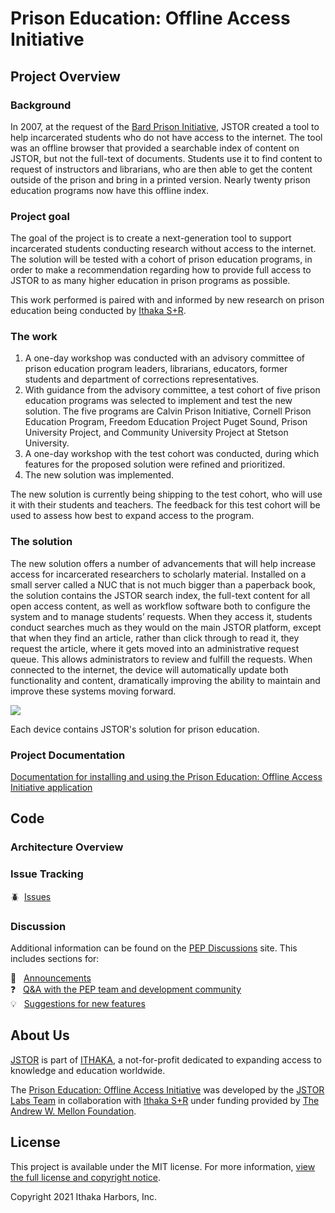# Prison Education: Offline Access Initiative

## Project Overview

### Background
In 2007, at the request of the [Bard Prison Initiative](https://bpi.bard.edu/), JSTOR created a tool to help incarcerated students who do not have access to the internet.  The tool was an offline browser that provided a searchable index of content on JSTOR, but not the full-text of documents.  Students use it to find content to request of instructors and librarians, who are then able to get the content outside of the prison and bring in a printed version.  Nearly twenty prison education programs now have this offline index.  

### Project goal
The goal of the project is to create a next-generation tool to support incarcerated students conducting research without access to the internet.  The solution will be tested with a cohort of prison education programs, in order to make a recommendation regarding how to provide full access to JSTOR to as many higher education in prison programs as possible.

This work performed is paired with and informed by new research on prison education being conducted by [Ithaka S+R](https://sr.ithaka.org/).

### The work
1. A one-day workshop was conducted with an advisory committee of prison education program leaders, librarians, educators, former students and department of corrections representatives.
2. With guidance from the advisory committee, a test cohort of five prison education programs was selected to implement and test the new solution. The five programs are Calvin Prison Initiative, Cornell Prison Education Program, Freedom Education Project Puget Sound, Prison University Project, and Community University Project at Stetson University.
3. A one-day workshop with the test cohort was conducted, during which features for the proposed solution were refined and prioritized.
4. The new solution was implemented.

The new solution is currently being shipping to the test cohort, who will use it with their students and teachers.  The feedback for this test cohort will be used to assess how best to expand access to the program.

### The solution
The new solution offers a number of advancements that will help increase access for incarcerated researchers to scholarly material. Installed on a small server called a NUC that is not much bigger than a paperback book, the solution contains the JSTOR search index, the full-text content for all open access content, as well as workflow software both to configure the system and to manage students’ requests. When they access it, students conduct searches much as they would on the main JSTOR platform, except that when they find an article, rather than click through to read it, they request the article, where it gets moved into an administrative request queue. This allows administrators to review and fulfill the requests. When connected to the internet, the device will automatically update both functionality and content, dramatically improving the ability to maintain and improve these systems moving forward.

![](http://labs.jstor.org/content/images/2020/03/nucs.jpg)

Each device contains JSTOR's solution for prison education. 

### Project Documentation

[Documentation for installing and using the Prison Education: Offline Access Initiative application](https://ithaka.github.io/PEP/site/)

## Code

### Architecture Overview

### Issue Tracking

:beetle:&nbsp;&nbsp;[Issues](https://github.com/JSTOR-Labs/pep/issues)

### Discussion

Additional information can be found on the [PEP Discussions](https://github.com/JSTOR-Labs/juncture/discussions) site.  This includes sections for:

📢 &nbsp;&nbsp;[Announcements](https://github.com/JSTOR-Labs/pep/discussions/categories/announcements)  
❓ &nbsp;&nbsp;[Q&A with the PEP team and development community](https://github.com/JSTOR-Labs/pep/discussions/categories/q-a)  
💡 &nbsp;&nbsp;[Suggestions for new features](https://github.com/JSTOR-Labs/pep/discussions/categories/ideas)  

## About Us

[JSTOR](https://about.jstor.org/) is part of [ITHAKA](https://www.ithaka.org/), a not-for-profit dedicated to expanding access to knowledge and education worldwide.

The [Prison Education: Offline Access Initiative](https://labs.jstor.org/projects/prison-education/) was developed by the [JSTOR Labs Team](https://labs.jstor.org) in collaboration with [Ithaka S+R](http://labs.jstor.org/projects/prison-education/) under funding provided by [The Andrew W. Mellon Foundation](https://www.mellon.org/).

## License

This project is available under the MIT license.
For more information, [view the full license and copyright notice](./LICENSE).

Copyright 2021 Ithaka Harbors, Inc.
